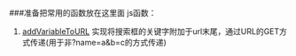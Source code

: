 ###准备把常用的函数放在这里面
js函数： 

1. <a href="https://github.com/ibsbs/common-function/blob/master/js/urlCommon.js#L23">addVariableToURL</a> 实现将搜索框的关键字附加于url末尾，通过URL的GET方式传递(用于非?name=a&b=c的方式传递)